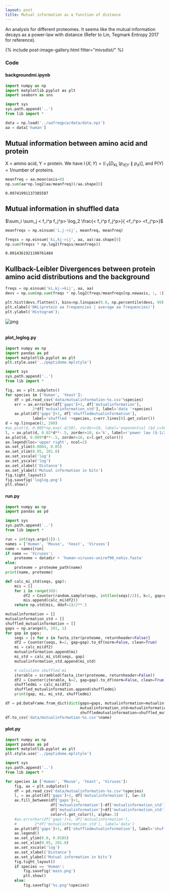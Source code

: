 ```yaml
---
layout: post
title: Mutual information as a function of distance
---
```


An analysis for different proteomes. It seems like the mutual information decays as a power-law with distance (Refer to Lin, Tegmark Entropy 2017 for reference). 

{% include post-image-gallery.html filter="mivsdist/" %}

### Code 
#### backgroundmi.ipynb



```python
import numpy as np
import matplotlib.pyplot as plt
import seaborn as sns

import sys
sys.path.append('..')
from lib import *
```


```python
data = np.load('../aafreqpca/data/data.npz')
aa = data['human']
```

## Mutual information between amino acid and protein

X = amino acid, Y = protein. We have $\operatorname{I}(X;Y) = \mathbb{E}_Y\left[D_\text{KL}\!\left(p_{X|Y} \parallel p_X\right)\right]$, and P(Y) = 1/number of proteins.


```python
meanfreq = aa.mean(axis=0)
np.sum(aa*np.log2(aa/meanfreq))/aa.shape[0]
```




    0.09741991137385587



## Mutual information in shuffled data

$\sum_i \sum_j < f_i^p f_j^p> \log_2 \frac{< f_i^p f_j^p>}{ <f_i^p> <f_j^p>}$


```python
meanfreqs = np.einsum('i,j->ij', meanfreq, meanfreq)
```


```python
freqss = np.einsum('ki,kj->ij', aa, aa)/aa.shape[0]
np.sum(freqss * np.log2(freqss/meanfreqs))
```




    0.0014361921190761484



## Kullback-Leibler Divergences between protein amino acid distributions and the background


```python
freqs = np.einsum('ki,kj->kij', aa, aa)
devs = np.sum(np.sum(freqs * np.log2(freqs/meanfreqs[np.newaxis, :, :]), axis=1), axis=1)
```


```python
plt.hist(devs.flatten(), bins=np.linspace(0.0, np.percentile(devs, 99), 150));
plt.xlabel('DKL(protein aa frequencies | average aa frequencies)')
plt.ylabel('Histogram');
```


![png](notebook_files/backgroundmi_9_0.png)



```python

```
#### plot_loglog.py

```python
import numpy as np
import pandas as pd
import matplotlib.pyplot as plt
plt.style.use('../peptidome.mplstyle')

import sys
sys.path.append('..')
from lib import *

fig, ax = plt.subplots()
for species in ['Human', 'Yeast']:
    df = pd.read_csv('data/mutualinformation-%s.csv'%species)
    err = ax.errorbar(df['gaps']+1, df['mutualinformation'],
            2*df['mutualinformation_std'], label='data '+species)
    ax.plot(df['gaps']+1, df['shuffledmutualinformation'],
            label='shuffled '+species, c=err.lines[0].get_color())
d = np.linspace(1, 200)
#ax.plot(d, 0.005*np.exp(-d/50), zorder=10, label='exponential ($d_c=50$)')
l, = ax.plot(d, 0.02*d**-.5, zorder=10, c='k', label=r'power law ($-1/2$)')
ax.plot(d, 0.009*d**-.5, zorder=10, c=l.get_color())
ax.legend(loc='upper right', ncol=2)
ax.set_ylim(0.0004, 0.05)
ax.set_xlim(0.95, 201.0)
ax.set_xscale('log')
ax.set_yscale('log')
ax.set_xlabel('Distance')
ax.set_ylabel('Mutual information in bits')
fig.tight_layout()
fig.savefig('loglog.png')
plt.show()

```
#### run.py

```python
import numpy as np
import pandas as pd

import sys
sys.path.append('..')
from lib import *

run = int(sys.argv[1])-1
names = ['Human', 'Mouse', 'Yeast', 'Viruses']
name = names[run]
if name == 'Viruses':
    proteome = datadir + 'human-viruses-uniref90_nohiv.fasta'
else:
    proteome = proteome_path(name)
print(name, proteome)

def calc_mi_std(seqs, gap):
    mis = []
    for i in range(30):
        df2 = Counter(random.sample(seqs, int(len(seqs)/2)), k=2, gap=gap).to_df(norm=False, clean=True)
        mis.append(calc_mi(df2))
    return np.std(mis, ddof=1)/2**.5

mutualinformation = []
mutualinformation_std = []
shuffled_mutualinformation = []
gaps = np.arange(0, 201, 1)
for gap in gaps:
    seqs = [s for s in fasta_iter(proteome, returnheader=False)]
    df2 = Counter(seqs, k=2, gap=gap).to_df(norm=False, clean=True)
    mi = calc_mi(df2)
    mutualinformation.append(mi)
    mi_std = calc_mi_std(seqs, gap)
    mutualinformation_std.append(mi_std)

    # calculate shuffled mi
    iterable = scrambled(fasta_iter(proteome, returnheader=False))
    df2 = Counter(iterable, k=2, gap=gap).to_df(norm=False, clean=True)
    shuffledmi = calc_mi(df2)
    shuffled_mutualinformation.append(shuffledmi)
    print(gap, mi, mi_std, shuffledmi)

df = pd.DataFrame.from_dict(dict(gaps=gaps, mutualinformation=mutualinformation,
                                 mutualinformation_std=mutualinformation_std,
                                 shuffledmutualinformation=shuffled_mutualinformation))
df.to_csv('data/mutualinformation-%s.csv'%name)

```
#### plot.py

```python
import numpy as np
import pandas as pd
import matplotlib.pyplot as plt
plt.style.use('../peptidome.mplstyle')

import sys
sys.path.append('..')
from lib import *

for species in ['Human', 'Mouse', 'Yeast', 'Viruses']:
    fig, ax = plt.subplots()
    df = pd.read_csv('data/mutualinformation-%s.csv'%species)
    l, = ax.plot(df['gaps']+1, df['mutualinformation'], lw=.8)
    ax.fill_between(df['gaps']+1,
                    df['mutualinformation']-df['mutualinformation_std'],
                    df['mutualinformation']+df['mutualinformation_std'],
                    color=l.get_color(), alpha=.3)
    #ax.errorbar(df['gaps']+1, df['mutualinformation'],
    #        2*df['mutualinformation_std'], label='data')
    ax.plot(df['gaps']+1, df['shuffledmutualinformation'], label='shuffled', lw=.8)
    ax.legend()
    ax.set_ylim(0.0, 0.0185)
    ax.set_xlim(0.95, 201.0)
    ax.set_xscale('log')
    ax.set_xlabel('Distance')
    ax.set_ylabel('Mutual information in bits')
    fig.tight_layout()
    if species == 'Human':
        fig.savefig('main.png')
        plt.show()
    else:
        fig.savefig('%s.png'%species)

```
